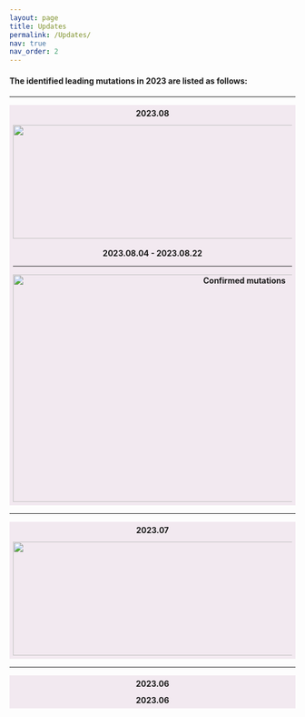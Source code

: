 ```yaml
---
layout: page
title: Updates
permalink: /Updates/
nav: true
nav_order: 2
---
```

<h4>The identified leading mutations in 2023 are listed as follows:<h4>
<hr>

<html>
<head>
<script src="https://ajax.googleapis.com/ajax/libs/jquery/3.5.1/jquery.min.js"></script>
<script>
$(document).ready(function(){
  $(".flip").click(function(){
    $(this).next(".panel").slideToggle("slow");
  });
});
</script>
<style> 
.panel, .flip {
  padding: 5px;
  text-align: center;
  background-color: #f2e9f0;
  border: solid 1px #f2e9f0;
}

.panel {
  padding: 50px;
  display: none;
  text-align: left;
}
</style>
</head>
<body>
 
<div class="flip"><strong>2023.08</strong></div>
<div class="panel">
  <img src="{{'assets/img/update_2308/2023-08.png' | relative_url}}" alt="2023-08" style="width: 1100px; height: 200px;">
  <br>
  <br>
  <strong>2023.08.04 - 2023.08.22</strong>
  <hr>
  <img src="{{'assets/img/update_2308/confirmed mutations.png' | relative_url}}" alt="Confirmed mutations" style="width: 800px; height: 400px;">
</div>
<hr>

<div class="flip">2023.07</div>
<div class="panel">
  <img src="{{'assets/img/update_2308/2023-08.png' | relative_url}}" alt="2023-08" style="width: 1100px; height: 200px;">
</div>
<hr>

<div class="flip">2023.06</div>
<div class="panel">2023.06</div>

</body>
</html>